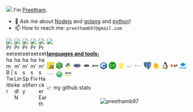 
<img src="https://raw.githubusercontent.com/iampavangandhi/iampavangandhi/master/gifs/Hi.gif" width="30px"> I'm [Preetham](https://www.linkedin.com/in/preetham-b-95a962153).

- 💬 Ask me about [Nodejs](https://nodejs.org/) and [golang](https://golang.org/) and [python](https://www.python.org/)!
- 📫 How to reach me: `preethamb97@gmail.com`

<a href="https://twitter.com/preethamb97">
  <img align="left" alt="Preetham B | Twitter" width="22px" src="https://raw.githubusercontent.com/peterthehan/peterthehan/master/assets/twitter.svg" />
</a>
<a href="https://www.linkedin.com/in/preetham-b-95a962153/">
  <img align="left" alt="Preetham's LinkedIN" width="22px" src="https://raw.githubusercontent.com/peterthehan/peterthehan/master/assets/linkedin.svg" />
</a>
<a href="https://open.spotify.com/user/gs664afjszbfev7wyf63xn9l8">
  <img align="left" alt="Preetham's Spotify" width="22px" src="https://raw.githubusercontent.com/peterthehan/peterthehan/master/assets/spotify.svg" />
<a href="https://www.fiverr.com/preethamb">
  <img align="left" alt="Preetham's Fiverr" width="22px" src="https://avatars.githubusercontent.com/u/807499?s=200&v=4" />
<a href="https://www.hackerearth.com/@preethamb97">
  <img align="left" alt="Preetham's HackerEarth" width="22px" src="https://upload.wikimedia.org/wikipedia/commons/thumb/e/e8/HackerEarth_logo.png/480px-HackerEarth_logo.png" />

![](https://visitor-badge.glitch.me/badge?page_id=preethamb97.preethamb97)


**languages and tools:**  

[<code><img height="20" src="https://raw.githubusercontent.com/github/explore/80688e429a7d4ef2fca1e82350fe8e3517d3494d/topics/javascript/javascript.png"></code>](https://www.javascript.com/)
[<code><img height="20" src="https://raw.githubusercontent.com/github/explore/80688e429a7d4ef2fca1e82350fe8e3517d3494d/topics/nodejs/nodejs.png"></code>](https://nodejs.org/)
[<code><img height="20" src="https://raw.githubusercontent.com/github/explore/80688e429a7d4ef2fca1e82350fe8e3517d3494d/topics/python/python.png"></code>](https://www.python.org/)
<code><img height="20" src="https://raw.githubusercontent.com/github/explore/80688e429a7d4ef2fca1e82350fe8e3517d3494d/topics/php/php.png"></code>
<code><img height="20" src="https://raw.githubusercontent.com/github/explore/80688e429a7d4ef2fca1e82350fe8e3517d3494d/topics/go/go.png"></code>
<code><img height="20" src="https://raw.githubusercontent.com/github/explore/80688e429a7d4ef2fca1e82350fe8e3517d3494d/topics/bash/bash.png"></code>
<code><img height="20" src="https://raw.githubusercontent.com/github/explore/80688e429a7d4ef2fca1e82350fe8e3517d3494d/topics/cpp/cpp.png"></code>
<code><img height="20" src="https://raw.githubusercontent.com/github/explore/80688e429a7d4ef2fca1e82350fe8e3517d3494d/topics/csharp/csharp.png"></code>
<code><img height="20" src="https://raw.githubusercontent.com/github/explore/80688e429a7d4ef2fca1e82350fe8e3517d3494d/topics/database/database.png"></code>
<code><img height="20" src="https://raw.githubusercontent.com/github/explore/80688e429a7d4ef2fca1e82350fe8e3517d3494d/topics/mysql/mysql.png"></code>
<code><img height="20" src="https://raw.githubusercontent.com/github/explore/80688e429a7d4ef2fca1e82350fe8e3517d3494d/topics/mongodb/mongodb.png"></code>
<code><img height="20" src="https://raw.githubusercontent.com/github/explore/80688e429a7d4ef2fca1e82350fe8e3517d3494d/topics/postgresql/postgresql.png"></code>
<code><img height="20" src="https://raw.githubusercontent.com/github/explore/80688e429a7d4ef2fca1e82350fe8e3517d3494d/topics/firebase/firebase.png"></code>
<code><img height="20" src="https://raw.githubusercontent.com/github/explore/80688e429a7d4ef2fca1e82350fe8e3517d3494d/topics/linux/linux.png"></code>
<code><img height="20" src="https://raw.githubusercontent.com/github/explore/80688e429a7d4ef2fca1e82350fe8e3517d3494d/topics/git/git.png"></code>
<code><img height="20" src="https://raw.githubusercontent.com/github/explore/80688e429a7d4ef2fca1e82350fe8e3517d3494d/topics/docker/docker.png"></code>
<code><img height="20" src="https://raw.githubusercontent.com/github/explore/80688e429a7d4ef2fca1e82350fe8e3517d3494d/topics/express/express.png"></code>
<code><img height="20" src="https://raw.githubusercontent.com/github/explore/80688e429a7d4ef2fca1e82350fe8e3517d3494d/topics/atom/atom.png"></code>
<code><img height="20" src="https://raw.githubusercontent.com/github/explore/80688e429a7d4ef2fca1e82350fe8e3517d3494d/topics/aws/aws.png"></code>

📈 my github stats

<p align="center"> <img src="https://github-readme-stats.vercel.app/api?username=preethamb97&show_icons=true&theme=gotham" alt="preethamb97" />